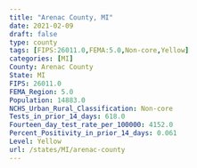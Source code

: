```yaml
---
title: "Arenac County, MI"
date: 2021-02-09
draft: false
type: county
tags: [FIPS:26011.0,FEMA:5.0,Non-core,Yellow]
categories: [MI]
County: Arenac County
State: MI
FIPS: 26011.0
FEMA_Region: 5.0
Population: 14883.0
NCHS_Urban_Rural_Classification: Non-core
Tests_in_prior_14_days: 618.0
Fourteen_day_test_rate_per_100000: 4152.0
Percent_Positivity_in_prior_14_days: 0.061
Level: Yellow
url: /states/MI/arenac-county
---
```



